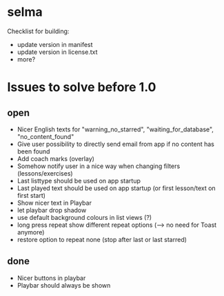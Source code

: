 selma
=====

Checklist for building:
 * update version in manifest
 * update version in license.txt
 * more?

Issues to solve before 1.0
==========================
open
----
 * Nicer English texts for "warning_no_starred", "waiting_for_database", "no_content_found"
 * Give user possibility to directly send email from app if no content has been found
 * Add coach marks (overlay)
 * Somehow notify user in a nice way when changing filters (lessons/exercises)
 * Last listtype should be used on app startup
 * Last played text should be used on app startup (or first lesson/text on first start)
 * Show nicer text in Playbar
 * let playbar drop shadow
 * use default background colours in list views (?)
 * long press repeat show different repeat options (--> no need for Toast anymore)
 * restore option to repeat none (stop after last or last starred)

done
----
 * Nicer buttons in playbar
 * Playbar should always be shown

